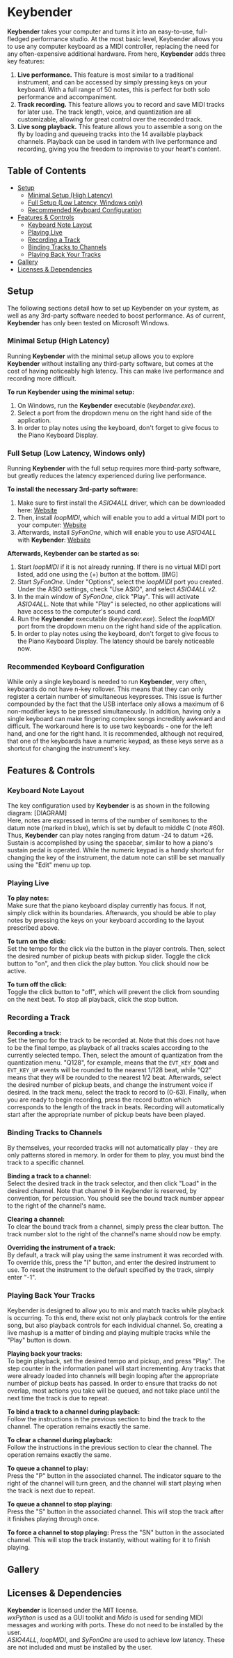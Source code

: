 # Keybender
**Keybender** takes your computer and turns it into an easy-to-use, full-fledged performance studio. At the most basic level, Keybender allows you to use any computer keyboard as a MIDI controller, replacing the need for any often-expensive additional hardware. From here, **Keybender** adds three key features:

1. **Live performance.** This feature is most similar to a traditional instrument, and can be accessed by simply pressing keys on your keyboard. With a full range of 50 notes, this is perfect for both solo performance and accompaniment.
2. **Track recording.** This feature allows you to record and save MIDI tracks for later use. The track length, voice, and quantization are all customizable, allowing for great control over the recorded track.
3. **Live song playback.** This feature allows you to assemble a song on the fly by loading and queueing tracks into the 14 available playback channels. Playback can be used in tandem with live performance and recording, giving you the freedom to improvise to your heart's content.

## Table of Contents
- [Setup](#id-setup)
  - [Minimal Setup (High Latency)](#id-setup-min)
  - [Full Setup (Low Latency, Windows only)](#id-setup-full)
  - [Recommended Keyboard Configuration](#id-keyboard-config)
- [Features & Controls](#id-features)
  - [Keyboard Note Layout](#id-keyboard-layout)
  - [Playing Live](#id-playing-live)
  - [Recording a Track](#id-recording)
  - [Binding Tracks to Channels](#id-binding-tracks)
  - [Playing Back Your Tracks](#id-playing-tracks)
- [Gallery](#id-gallery)
- [Licenses & Dependencies](#id-licenses)

## <div id='id-setup'/>Setup
The following sections detail how to set up Keybender on your system, as well as any 3rd-party software needed to boost performance. As of current, **Keybender** has only been tested on Microsoft Windows.

### <div id='id-setup-min'/>Minimal Setup (High Latency)
Running **Keybender** with the minimal setup allows you to explore **Keybender** without installing any third-party software, but comes at the cost of having noticeably high  latency. This can make live performance and recording more difficult.

**To run Keybender using the minimal setup:**

1. On Windows, run the **Keybender** executable (*keybender.exe*).
2. Select a port from the dropdown menu on the right hand side of the application.
3. In order to play notes using the keyboard, don't forget to give focus to the Piano Keyboard Display.

### <div id='id-setup-full'/>Full Setup (Low Latency, Windows only)
Running **Keybender** with the full setup requires more third-party software, but greatly reduces the latency experienced during live performance.

**To install the necessary 3rd-party software:**

1. Make sure to first install the *ASIO4ALL* driver, which can be downloaded here: [Website](http://www.asio4all.com/)
2. Then, install *loopMIDI*, which will enable you to add a virtual MIDI port to your computer: [Website](http://www.tobias-erichsen.de/software/loopmidi.html)
3. Afterwards, install *SyFonOne*, which will enable you to use *ASIO4ALL* with **Keybender**: [Website](http://www.synthfont.com/About_SyFonOne.html)

**Afterwards, Keybender can be started as so:**

1. Start *loopMIDI* if it is not already running. If there is no virtual MIDI port listed, add one using the (+) button at the bottom. [IMG]
2. Start *SyFonOne*. Under "Options", select the *loopMIDI* port you created. Under the ASIO settings, check "Use ASIO", and select *ASIO4ALL v2*.
3. In the main window of *SyFonOne*, click "Play". This will activate *ASIO4ALL*. Note that while "Play" is selected, no other applications will have access to the computer's sound card.
4. Run the **Keybender** executable (*keybender.exe*). Select the *loopMIDI* port from the dropdown menu on the right hand side of the application.
5. In order to play notes using the keyboard, don't forget to give focus to the Piano Keyboard Display. The latency should be barely noticeable now.

### <div id='id-keyboard-config'/>Recommended Keyboard Configuration
While only a single keyboard is needed to run **Keybender**, very often, keyboards do not have n-key rollover. This means that they can only register a certain number of simultaneous keypresses. This issue is further compounded by the fact that the USB interface only allows a maximum of 6 non-modifier keys to be pressed simultaneously. In addition, having only a single keyboard can make fingering complex songs incredibly awkward and difficult. The workaround here is to use two keyboards - one for the left hand, and one for the right hand. It is recommended, although not required, that one of the keyboards have a numeric keypad, as these keys serve as a shortcut for changing the instrument's key.

## <div id='id-features'/>Features & Controls

### <div id='id-keyboard-layout'/>Keyboard Note Layout
The key configuration used by **Keybender** is as shown in the following diagram:
[DIAGRAM]  
Here, notes are expressed in terms of the number of semitones to the datum note (marked in blue), which is set by default to middle C (note #60). Thus, **Keybender** can play notes ranging from datum -24 to datum +26. Sustain is accomplished by using the spacebar, similar to how a piano's sustain pedal is operated. While the numeric keypad is a handy shortcut for changing the key of the instrument, the datum note can still be set manually using the "Edit" menu up top.

### <div id='id-playing-live'/>Playing Live

**To play notes:**  
Make sure that the piano keyboard display currently has focus. If not, simply click within its boundaries. Afterwards, you should be able to play notes by pressing the keys on your keyboard according to the layout prescribed above.

**To turn on the click:**  
Set the tempo for the click via the button in the player controls. Then, select the desired number of pickup beats with pickup slider. Toggle the click button to "on", and then click the play button. You click should now be active.

**To turn off the click:**  
Toggle the click button to "off", which will prevent the click from sounding on the next beat. To stop all playback, click the stop button.

### <div id='id-recording'/>Recording a Track
**Recording a track:**  
Set the tempo for the track to be recorded at. Note that this does not have to be the final tempo, as playback of all tracks scales according to the currently selected tempo. Then, select the amount of quantization from the quantization menu. "Q128", for example, means that the `EVT_KEY_DOWN` and `EVT_KEY_UP` events will be rounded to the nearest 1/128 beat, while "Q2" means that they will be rounded to the nearest 1/2 beat. Afterwards, select the desired number of pickup beats, and change the instrument voice if desired. In the track menu, select the track to record to (0-63). Finally, when you are ready to begin recording, press the record button which corresponds to the length of the track in beats. Recording will automatically start after the appropriate number of pickup beats have been played.

### <div id='id-binding-tracks'/>Binding Tracks to Channels
By themselves, your recorded tracks will not automatically play - they are only patterns stored in memory. In order for them to play, you must bind the track to a specific channel.

**Binding a track to a channel:**  
Select the desired track in the track selector, and then click "Load" in the desired channel. Note that channel 9 in Keybender is reserved, by convention, for percussion. You should see the bound track number appear to the right of the channel's name.

**Clearing a channel:**  
To clear the bound track from a channel, simply press the clear button. The track number slot to the right of the channel's name should now be empty.

**Overriding the instrument of a track:**  
By default, a track will play using the same instrument it was recorded with. To override this, press the "I" button, and enter the desired instrument to use. To reset the instrument to the default specified by the track, simply enter "-1".

### <div id='id-playing-tracks'/>Playing Back Your Tracks
Keybender is designed to allow you to mix and match tracks while playback is occurring. To this end, there exist not only playback controls for the entire song, but also playback controls for each individual channel. So, creating a live mashup is a matter of binding and playing multiple tracks while the "Play" button is down.

**Playing back your tracks:**  
To begin playback, set the desired tempo and pickup, and press "Play". The step counter in the information panel will start incrementing. Any tracks that were already loaded into channels will begin looping after the appropriate number of pickup beats has passed. In order to ensure that tracks do not overlap, most actions you take will be queued, and not take place until the next time the track is due to repeat.

**To bind a track to a channel during playback:**  
Follow the instructions in the previous section to bind the track to the channel. The operation remains exactly the same.

**To clear a channel during playback:**  
Follow the instructions in the previous section to clear the channel. The operation remains exactly the same.

**To queue a channel to play:**  
Press the "P" button in the associated channel. The indicator square to the right of the channel will turn green, and the channel will start playing when the track is next due to repeat.

**To queue a channel to stop playing:**  
Press the "S" button in the associated channel. This will stop the track after it finishes playing through once.

**To force a channel to stop playing:** 
Press the "SN" button in the associated channel. This will stop the track instantly, without waiting for it to finish playing.

## <div id='id-gallery'/>Gallery

## <div id='id-licenses'/>Licenses & Dependencies
**Keybender** is licensed under the MIT license.  
*wxPython* is used as a GUI toolkit and *Mido* is used for sending MIDI messages and working with ports. These do not need to be installed by the user.  
*ASIO4ALL*, *loopMIDI*, and *SyFonOne* are used to achieve low latency. These are not included and must be installed by the user.
